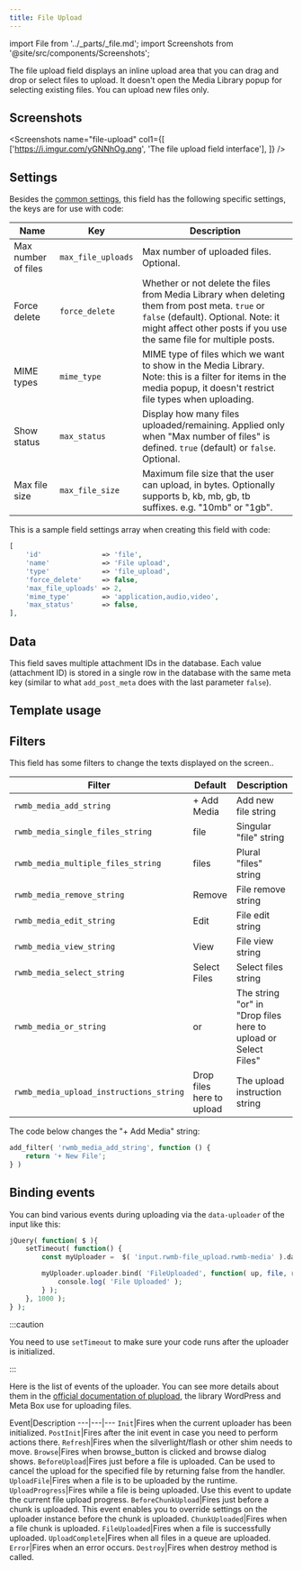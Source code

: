```yaml
---
title: File Upload
---
```


import File from '../_parts/_file.md';
import Screenshots from '@site/src/components/Screenshots';

The file upload field displays an inline upload area that you can drag and drop or select files to upload. It doesn't open the Media Library popup for selecting existing files. You can upload new files only.

## Screenshots

<Screenshots
    name="file-upload"
    col1={[
        ['https://i.imgur.com/yGNNhOg.png', 'The file upload field interface'],
    ]}
/>

## Settings

Besides the [common settings](/field-settings/), this field has the following specific settings, the keys are for use with code:

Name | Key | Description
--- | --- | ---
Max number of files | `max_file_uploads` | Max number of uploaded files. Optional.
Force delete | `force_delete` | Whether or not delete the files from Media Library when deleting them from post meta. `true` or `false` (default). Optional. Note: it might affect other posts if you use the same file for multiple posts.
MIME types | `mime_type` | MIME type of files which we want to show in the Media Library. Note: this is a filter for items in the media popup, it doesn't restrict file types when uploading.
Show status | `max_status` | Display how many files uploaded/remaining. Applied only when "Max number of files" is defined. `true` (default) or `false`. Optional.
Max file size | `max_file_size` | Maximum file size that the user can upload, in bytes. Optionally supports b, kb, mb, gb, tb suffixes. e.g. "10mb" or "1gb".

This is a sample field settings array when creating this field with code:

```php
[
    'id'               => 'file',
    'name'             => 'File upload',
    'type'             => 'file_upload',
    'force_delete'     => false,
    'max_file_uploads' => 2,
    'mime_type'        => 'application,audio,video',
    'max_status'       => false,
],
```

## Data

This field saves multiple attachment IDs in the database. Each value (attachment ID) is stored in a single row in the database with the same meta key (similar to what `add_post_meta` does with the last parameter `false`).

## Template usage

<File />

## Filters

This field has some filters to change the texts displayed on the screen..

Filter|Default|Description
---|---|---
`rwmb_media_add_string`|+ Add Media|Add new file string
`rwmb_media_single_files_string`|file|Singular "file" string
`rwmb_media_multiple_files_string`|files|Plural "files" string
`rwmb_media_remove_string`|Remove|File remove string
`rwmb_media_edit_string`|Edit|File edit string
`rwmb_media_view_string`|View|File view string
`rwmb_media_select_string`|Select Files|Select files string
`rwmb_media_or_string`|or|The string "or" in "Drop files here to upload or Select Files"
`rwmb_media_upload_instructions_string`|Drop files here to upload|The upload instruction string

The code below changes the "+ Add Media" string:

```php
add_filter( 'rwmb_media_add_string', function () {
    return '+ New File';
} )
```
## Binding events

You can bind various events during uploading via the `data-uploader` of the input like this:

```php
jQuery( function( $ ){
    setTimeout( function() {
        const myUploader =  $( 'input.rwmb-file_upload.rwmb-media' ).data( 'uploader' );

        myUploader.uploader.bind( 'FileUploaded', function( up, file, res ) {
            console.log( 'File Uploaded' );
        } );
    }, 1000 );
} );
```

:::caution

You need to use `setTimeout` to make sure your code runs after the uploader is initialized.

:::

Here is the list of events of the uploader. You can see more details about them in the [official documentation of plupload](https://www.plupload.com/docs/v2/Uploader#events), the library WordPress and Meta Box use for uploading files.

Event|Description
---|---|---
`Init`|Fires when the current uploader has been initialized.
`PostInit`|Fires after the init event in case you need to perform actions there.
`Refresh`|Fires when the silverlight/flash or other shim needs to move.
`Browse`|Fires when browse_button is clicked and browse dialog shows.
`BeforeUpload`|Fires just before a file is uploaded. Can be used to cancel the upload for the specified file by returning false from the handler.
`UploadFile`|Fires when a file is to be uploaded by the runtime.
`UploadProgress`|Fires while a file is being uploaded. Use this event to update the current file upload progress.
`BeforeChunkUpload`|Fires just before a chunk is uploaded. This event enables you to override settings on the uploader instance before the chunk is uploaded.
`ChunkUploaded`|Fires when a file chunk is uploaded.
`FileUploaded`|Fires when a file is successfully uploaded.
`UploadComplete`|Fires when all files in a queue are uploaded.
`Error`|Fires when an error occurs.
`Destroy`|Fires when destroy method is called.
